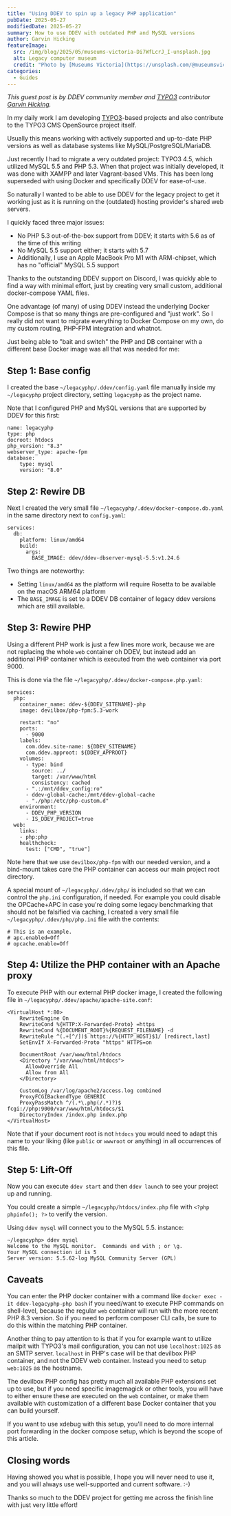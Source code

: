 ```yaml
---
title: "Using DDEV to spin up a legacy PHP application"
pubDate: 2025-05-27
modifiedDate: 2025-05-27
summary: How to use DDEV with outdated PHP and MySQL versions
author: Garvin Hicking
featureImage:
  src: /img/blog/2025/05/museums-victoria-Di7WfLcrJ_I-unsplash.jpg
  alt: Legacy computer museum
  credit: "Photo by [Museums Victoria](https://unsplash.com/@museumsvictoria?utm_content=creditCopyText&utm_medium=referral&utm_source=unsplash) on [Unsplash](https://unsplash.com/photos/gray-mechanical-machine-lot-beside-wall-Di7WfLcrJ_I?utm_content=creditCopyText&utm_medium=referral&utm_source=unsplash)"
categories:
  - Guides
---
```


_This guest post is by DDEV community member and [TYPO3](https://typo3.org) contributor [Garvin Hicking](/blog/author/garvin-hicking/)._

In my daily work I am developing [TYPO3](https://typo3.org)-based projects and also contribute to the TYPO3 CMS OpenSource project itself.

Usually this means working with actively supported and up-to-date PHP versions as well as database systems like MySQL/PostgreSQL/MariaDB.

Just recently I had to migrate a very outdated project: TYPO3 4.5, which utilized MySQL 5.5 and PHP 5.3. When that project was initially developed, it was done with XAMPP and later Vagrant-based VMs. This has been long superseded with using Docker and specifically DDEV for ease-of-use.

So naturally I wanted to be able to use DDEV for the legacy project to get it working just as it is running on the (outdated) hosting provider's shared web servers.

I quickly faced three major issues:

- No PHP 5.3 out-of-the-box support from DDEV; it starts with 5.6 as of the time of this writing
- No MySQL 5.5 support either; it starts with 5.7
- Additionally, I use an Apple MacBook Pro M1 with ARM-chipset, which has no "official" MySQL 5.5 support

Thanks to the outstanding DDEV support on Discord, I was quickly able to find a way with minimal effort, just by creating very small custom, additional docker-compose YAML files.

One advantage (of many) of using DDEV instead the underlying Docker Compose is that so many things are pre-configured and "just work". So I really did not want to migrate everything to Docker Compose on my own, do my custom routing, PHP-FPM integration and whatnot.

Just being able to "bait and switch" the PHP and DB container with a different base Docker image was all that was needed for me:

## Step 1: Base config

I created the base `~/legacyphp/.ddev/config.yaml` file manually inside my `~/legacyphp` project directory, setting `legacyphp` as the project name.

Note that I configured PHP and MySQL versions that are supported by DDEV for this first:

```
name: legacyphp
type: php
docroot: htdocs
php_version: "8.3"
webserver_type: apache-fpm
database:
    type: mysql
    version: "8.0"
```

## Step 2: Rewire DB

Next I created the very small file `~/legacyphp/.ddev/docker-compose.db.yaml` in the same directory next to `config.yaml`:

```
services:
  db:
    platform: linux/amd64
    build:
      args:
        BASE_IMAGE: ddev/ddev-dbserver-mysql-5.5:v1.24.6
```

Two things are noteworthy:

- Setting `linux/amd64` as the platform will require Rosetta to be available on the macOS ARM64 platform
- The `BASE_IMAGE` is set to a DDEV DB container of legacy ddev versions which are still available.

## Step 3: Rewire PHP

Using a different PHP work is just a few lines more work, because we are not replacing the whole `web` container oh DDEV, but instead add an additional PHP container which is executed from the web container via port 9000.

This is done via the file `~/legacyphp/.ddev/docker-compose.php.yaml`:

```
services:
  php:
    container_name: ddev-${DDEV_SITENAME}-php
    image: devilbox/php-fpm:5.3-work

    restart: "no"
    ports:
      - 9000
    labels:
      com.ddev.site-name: ${DDEV_SITENAME}
      com.ddev.approot: ${DDEV_APPROOT}
    volumes:
      - type: bind
        source: ../
        target: /var/www/html
        consistency: cached
      - ".:/mnt/ddev_config:ro"
      - ddev-global-cache:/mnt/ddev-global-cache
      - "./php:/etc/php-custom.d"
    environment:
      - DDEV_PHP_VERSION
      - IS_DDEV_PROJECT=true
  web:
    links:
    - php:php
    healthcheck:
      test: ["CMD", "true"]
```

Note here that we use `devilbox/php-fpm` with our needed version, and a bind-mount takes care the PHP container can access our main project root directory.

A special mount of `~/legacyphp/.ddev/php/` is included so that we can control the `php.ini` configuration, if needed. For example you could disable the OPCache+APC in case you're doing some legacy benchmarking that should not be falsified via caching, I created a very small file `~/legacyphp/.ddev/php/php.ini` file with the contents:

```
# This is an example.
# apc.enabled=Off
# opcache.enable=Off
```

## Step 4: Utilize the PHP container with an Apache proxy

To execute PHP with our external PHP docker image, I created the following file in `~/legacyphp/.ddev/apache/apache-site.conf`:

```
<VirtualHost *:80>
    RewriteEngine On
    RewriteCond %{HTTP:X-Forwarded-Proto} =https
    RewriteCond %{DOCUMENT_ROOT}%{REQUEST_FILENAME} -d
    RewriteRule ^(.+[^/])$ https://%{HTTP_HOST}$1/ [redirect,last]
    SetEnvIf X-Forwarded-Proto "https" HTTPS=on

    DocumentRoot /var/www/html/htdocs
    <Directory "/var/www/html/htdocs">
      AllowOverride All
      Allow from All
    </Directory>

    CustomLog /var/log/apache2/access.log combined
    ProxyFCGIBackendType GENERIC
    ProxyPassMatch ^/(.*\.php(/.*)?)$ fcgi://php:9000/var/www/html/htdocs/$1
    DirectoryIndex /index.php index.php
</VirtualHost>
```

Note that if your document root is not `htdocs` you would need to adapt this name to your liking (like `public` or `wwwroot` or anything) in all occurrences of this file.

## Step 5: Lift-Off

Now you can execute `ddev start` and then `ddev launch` to see your project up and running.

You could create a simple `~/legacyphp/htdocs/index.php` file with `<?php phpinfo(); ?>` to verify the version.

Using `ddev mysql` will connect you to the MySQL 5.5. instance:

```
~/legacyphp> ddev mysql
Welcome to the MySQL monitor.  Commands end with ; or \g.
Your MySQL connection id is 5
Server version: 5.5.62-log MySQL Community Server (GPL)
```

## Caveats

You can enter the PHP docker container with a command like `docker exec -it ddev-legacyphp-php bash` if you need/want to execute PHP commands on shell-level, because the regular `web` container will run with the more recent PHP 8.3 version.
So if you need to perform composer CLI calls, be sure to do this within the matching PHP container.

Another thing to pay attention to is that if you for example want to utilize mailpit with TYPO3's mail configuration, you can not use `localhost:1025` as an SMTP server. `localhost` in PHP's case will be that devilbox PHP container, and not the DDEV web container. Instead you need to setup `web:1025` as the hostname.

The devilbox PHP config has pretty much all available PHP extensions set up to use, but if you need specific imagemagick or other tools, you will have to either ensure these are executed on the `web` container, or make them available with customization of a different base Docker container that you can build yourself.

If you want to use xdebug with this setup, you'll need to do more internal port forwarding in the docker compose setup, which is beyond the scope of this article.

## Closing words

Having showed you what is possible, I hope you will never need to use it, and you will always use well-supported and current software. :-)

Thanks so much to the DDEV project for getting me across the finish line with just very little effort!
